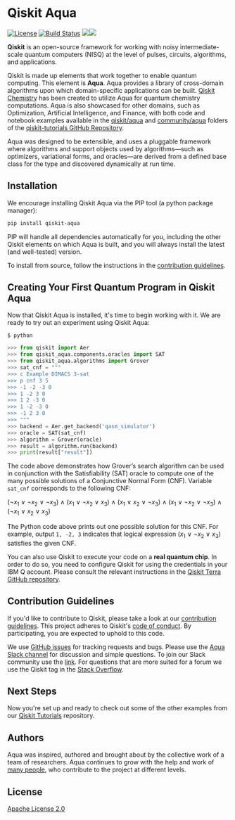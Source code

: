 # Qiskit Aqua

[![License](https://img.shields.io/github/license/Qiskit/qiskit-aqua.svg?style=popout-square)](https://opensource.org/licenses/Apache-2.0)
[![Build Status](https://img.shields.io/travis/com/Qiskit/qiskit-aqua/master.svg?style=popout-square)](https://travis-ci.com/Qiskit/qiskit-aqua)
![](https://img.shields.io/pypi/v/qiskit-aqua.svg?style=popout-square)![](https://img.shields.io/pypi/dm/qiskit-aqua.svg?style=popout-square)


**Qiskit** is an open-source framework for working with noisy intermediate-scale quantum computers (NISQ) at the level of pulses, circuits, algorithms, and applications.

Qiskit is made up elements that work together to enable quantum computing. This element is **Aqua**.
Aqua provides a library of cross-domain algorithms upon which domain-specific applications can be
built. [Qiskit Chemistry](https://github.com/Qiskit/qiskit-chemistry) has
been created to utilize Aqua for quantum chemistry computations. Aqua is also showcased for other
domains, such as Optimization, Artificial Intelligence, and
Finance, with both code and notebook examples available in the
[qiskit/aqua](https://github.com/Qiskit/qiskit-tutorials/tree/master/qiskit/aqua)
and [community/aqua](https://github.com/Qiskit/qiskit-tutorials/tree/master/community/aqua)
folders of the [qiskit-tutorials GitHub Repository](https://github.com/Qiskit/qiskit-tutorials).  

Aqua was designed to be extensible, and uses a pluggable framework where algorithms and support objects used
by algorithms—such as optimizers, variational forms, and oracles—are derived from a defined base class for the type and
discovered dynamically at run time.

## Installation

We encourage installing Qiskit Aqua via the PIP tool (a python package manager):

```bash
pip install qiskit-aqua
```

PIP will handle all dependencies automatically for you, including the other Qiskit elements on which
Aqua is built, and you will always install the latest (and well-tested) version.

To install from source, follow the instructions in the [contribution guidelines](.github/CONTRIBUTING.rst).

## Creating Your First Quantum Program in Qiskit Aqua

Now that Qiskit Aqua is installed, it's time to begin working with it.  We are ready to try out an experiment using Qiskit Aqua:

```
$ python
```

```python
>>> from qiskit import Aer
>>> from qiskit_aqua.components.oracles import SAT
>>> from qiskit_aqua.algorithms import Grover
>>> sat_cnf = """
>>> c Example DIMACS 3-sat
>>> p cnf 3 5
>>> -1 -2 -3 0
>>> 1 -2 3 0
>>> 1 2 -3 0
>>> 1 -2 -3 0
>>> -1 2 3 0
>>> """
>>> backend = Aer.get_backend('qasm_simulator')
>>> oracle = SAT(sat_cnf)
>>> algorithm = Grover(oracle)
>>> result = algorithm.run(backend)
>>> print(result["result"])
```

The code above demonstrates how Grover’s search algorithm can be used in conjunction with the
Satisfiability (SAT) oracle to compute one of the many possible solutions of a Conjunctive Normal
Form (CNF).  Variable `sat_cnf` corresponds to the following CNF:

(&not;<i>x</i><sub>1</sub> &or; &not;<i>x</i><sub>2</sub> &or; &not;<i>x</i><sub>3</sub>) &and;
(<i>x</i><sub>1</sub> &or; &not;<i>x</i><sub>2</sub> &or; <i>x</i><sub>3</sub>) &and;
(<i>x</i><sub>1</sub> &or; <i>x</i><sub>2</sub> &or; &not;<i>x</i><sub>3</sub>) &and;
(<i>x</i><sub>1</sub> &or; &not;<i>x</i><sub>2</sub> &or; &not;<i>x</i><sub>3</sub>) &and;
(&not;<i>x</i><sub>1</sub> &or; <i>x</i><sub>2</sub> &or; <i>x</i><sub>3</sub>)  

The Python code above prints out one possible solution for this CNF. For example, output `1, -2, 3` indicates
that logical expression (<i>x</i><sub>1</sub> &or; &not;<i>x</i><sub>2</sub> &or; <i>x</i><sub>3</sub>) satisfies the given CNF.

You can also use Qiskit to execute your code on a **real quantum chip**.
In order to do so, you need to configure Qiskit for using the credentials in
your IBM Q account.  Please consult the relevant instructions in the
[Qiskit Terra GitHub repository](https://github.com/Qiskit/qiskit-terra/blob/master/README.md#executing-your-code-on-a-real-quantum-chip). 

## Contribution Guidelines

If you'd like to contribute to Qiskit, please take a look at our
[contribution guidelines](.github/CONTRIBUTING.rst). This project adheres to Qiskit's [code of conduct](.github/CODE_OF_CONDUCT.rst). By participating, you are expected to uphold to this code.

We use [GitHub issues](https://github.com/Qiskit/qiskit-aqua/issues) for tracking requests and bugs. Please use the [Aqua Slack channel](https://qiskit.slack.com/messages/aqua)
for discussion and simple questions.  To join our Slack community use the [link](https://join.slack.com/t/qiskit/shared_invite/enQtNDc2NjUzMjE4Mzc0LTMwZmE0YTM4ZThiNGJmODkzN2Y2NTNlMDIwYWNjYzA2ZmM1YTRlZGQ3OGM0NjcwMjZkZGE0MTA4MGQ1ZTVmYzk).
For questions that are more suited for a forum we use the Qiskit tag in the [Stack Overflow](https://stackoverflow.com/questions/tagged/qiskit).

## Next Steps

Now you're set up and ready to check out some of the other examples from our
[Qiskit Tutorials](https://github.com/Qiskit/qiskit-tutorials) repository.

## Authors

Aqua was inspired, authored and brought about by the collective work of a team of researchers.
Aqua continues to grow with the help and work of [many people](./CONTRIBUTORS.rst), who contribute
to the project at different levels.

## License

[Apache License 2.0](LICENSE.txt)


